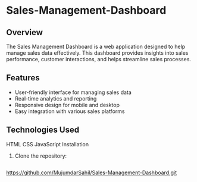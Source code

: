 # Sales-Management-Dashboard

## Overview

The Sales Management Dashboard is a web application designed to help manage sales data effectively. This dashboard provides insights into sales performance, customer interactions, and helps streamline sales processes.

## Features

- User-friendly interface for managing sales data
- Real-time analytics and reporting
- Responsive design for mobile and desktop
- Easy integration with various sales platforms

## Technologies Used
HTML CSS JavaScript
Installation

1. Clone the repository:
   ```bash
https://github.com/MujumdarSahil/Sales-Management-Dashboard.git
